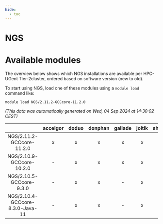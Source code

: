```yaml
---
hide:
  - toc
---
```


NGS
===

# Available modules


The overview below shows which NGS installations are available per HPC-UGent Tier-2cluster, ordered based on software version (new to old).

To start using NGS, load one of these modules using a `module load` command like:

```shell
module load NGS/2.11.2-GCCcore-11.2.0
```

*(This data was automatically generated on Wed, 04 Sep 2024 at 14:30:02 CEST)*  

| |accelgor|doduo|donphan|gallade|joltik|shinx|skitty|
| :---: | :---: | :---: | :---: | :---: | :---: | :---: | :---: |
|NGS/2.11.2-GCCcore-11.2.0|x|x|x|x|x|-|x|
|NGS/2.10.9-GCCcore-10.2.0|-|x|x|x|x|-|x|
|NGS/2.10.5-GCCcore-9.3.0|-|x|x|-|x|-|x|
|NGS/2.10.4-GCCcore-8.3.0-Java-11|-|x|x|-|x|-|x|
